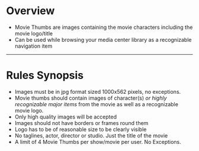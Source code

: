 # Overview

- Movie Thumbs are images containing the movie characters including the movie logo/title
- Can be used while browsing your media center library as a recognizable navigation item

---

# Rules Synopsis

- Images must be in jpg format sized 1000x562 pixels, no exceptions.
- Movie thumbs should contain images of character(s) *or highly recognizable major items* from the movie as well as a recognizable movie logo.
- Only high quality images will be accepted
- Images should not have borders or frames round them
- Logo has to be of reasonable size to be clearly visible
- No taglines, actor, director or studio. Just the title of the movie
- A limit of 4 Movie Thumbs per show/movie per user. No Exceptions.
